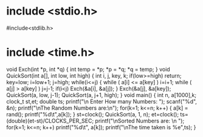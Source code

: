 # include <stdio.h>
#include<stdlib.h>
# include <time.h>
void Exch(int *p, int *q)
{
int temp = *p;
*p = *q;
*q = temp;
 }
void QuickSort(int a[], int low, int high)
{
int i, j, key, k;
if(low>=high)
return;
key=low;
i=low+1;
j=high;
while(i<=j)
{
while ( a[i] <= a[key] )
i=i+1;
while ( a[j] > a[key] )
j=j-1;
if(i<j)
Exch(&a[i], &a[j]);
}
Exch(&a[j], &a[key]);
QuickSort(a, low, j-1);
QuickSort(a, j+1, high);
}
 void main()
 {
int n, a[1000],k;
clock_t st,et;
double ts;
printf("\n Enter How many Numbers: ");
scanf("%d", &n);
printf("\nThe Random Numbers are:\n");
for(k=1; k<=n; k++)
{
a[k] = rand();
printf("%d\t",a[k]);
}
st=clock();
QuickSort(a, 1, n);
et=clock();
ts=(double)(et-st)/CLOCKS_PER_SEC;
printf("\nSorted Numbers are: \n ");
for(k=1; k<=n; k++)
printf("%d\t", a[k]);
printf("\nThe time taken is %e",ts);
}
